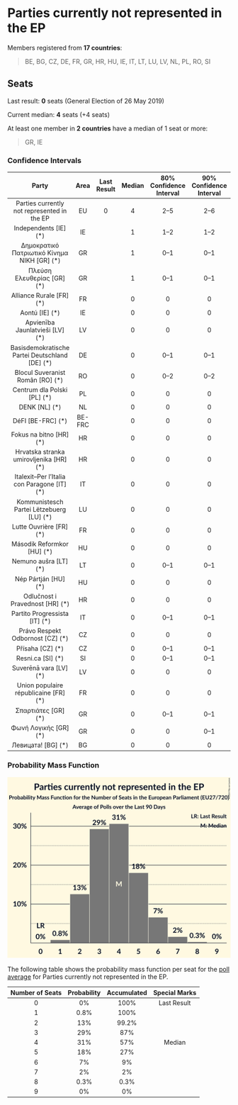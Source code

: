 # Parties currently not represented in the EP

Members registered from **17 countries**:

> BE, BG, CZ, DE, FR, GR, HR, HU, IE, IT, LT, LU, LV, NL, PL, RO, SI

## Seats

Last result: **0** seats (General Election of 26 May 2019)

Current median: **4** seats (+4 seats)

At least one member in **2 countries** have a median of 1 seat or more:

> GR, IE

### Confidence Intervals

| Party | Area | Last Result | Median | 80% Confidence Interval | 90% Confidence Interval | 95% Confidence Interval | 99% Confidence Interval |
|:-----:|:----:|:-----------:|:------:|:-----------------------:|:-----------------------:|:-----------------------:|:-----------------------:|
| Parties currently not represented in the EP | EU | 0 | 4 | 2–5 | 2–6 | 2–6 | 1–7 |
| Independents [IE] (*) | IE | | 1 | 1–2 | 1–2 | 1–2 | 1–2 |
| Δημοκρατικό Πατριωτικό Κίνημα ΝΙΚΗ [GR] (*) | GR | | 1 | 0–1 | 0–1 | 0–1 | 0–1 |
| Πλεύση Ελευθερίας [GR] (*) | GR | | 1 | 0–1 | 0–1 | 0–1 | 0–1 |
| Alliance Rurale [FR] (*) | FR | | 0 | 0 | 0 | 0 | 0 |
| Aontú [IE] (*) | IE | | 0 | 0 | 0 | 0 | 0 |
| Apvienība Jaunlatvieši [LV] (*) | LV | | 0 | 0 | 0 | 0 | 0 |
| Basisdemokratische Partei Deutschland [DE] (*) | DE | | 0 | 0–1 | 0–1 | 0–1 | 0–1 |
| Blocul Suveranist Român [RO] (*) | RO | | 0 | 0–2 | 0–2 | 0–2 | 0–2 |
| Centrum dla Polski [PL] (*) | PL | | 0 | 0 | 0 | 0 | 0–1 |
| DENK [NL] (*) | NL | | 0 | 0 | 0 | 0 | 0 |
| DéFI [BE-FRC] (*) | BE-FRC | | 0 | 0 | 0 | 0 | 0 |
| Fokus na bitno [HR] (*) | HR | | 0 | 0 | 0 | 0 | 0 |
| Hrvatska stranka umirovljenika [HR] (*) | HR | | 0 | 0 | 0 | 0 | 0 |
| Italexit–Per l’Italia con Paragone [IT] (*) | IT | | 0 | 0 | 0 | 0 | 0 |
| Kommunistesch Partei Lëtzebuerg [LU] (*) | LU | | 0 | 0 | 0 | 0 | 0 |
| Lutte Ouvrière [FR] (*) | FR | | 0 | 0 | 0 | 0 | 0 |
| Második Reformkor [HU] (*) | HU | | 0 | 0 | 0 | 0 | 0 |
| Nemuno aušra [LT] (*) | LT | | 0 | 0–1 | 0–1 | 0–1 | 0–1 |
| Nép Pártján [HU] (*) | HU | | 0 | 0 | 0 | 0 | 0 |
| Odlučnost i Pravednost [HR] (*) | HR | | 0 | 0 | 0 | 0 | 0 |
| Partito Progressista [IT] (*) | IT | | 0 | 0–1 | 0–1 | 0–1 | 0–1 |
| Právo Respekt Odbornost [CZ] (*) | CZ | | 0 | 0 | 0 | 0 | 0 |
| Přísaha [CZ] (*) | CZ | | 0 | 0–1 | 0–1 | 0–1 | 0–1 |
| Resni.ca [SI] (*) | SI | | 0 | 0–1 | 0–1 | 0–1 | 0–1 |
| Suverēnā vara [LV] (*) | LV | | 0 | 0 | 0 | 0 | 0 |
| Union populaire républicaine [FR] (*) | FR | | 0 | 0 | 0 | 0 | 0 |
| Σπαρτιάτες [GR] (*) | GR | | 0 | 0–1 | 0–1 | 0–1 | 0–1 |
| Φωνή Λογικής [GR] (*) | GR | | 0 | 0 | 0–1 | 0–1 | 0–1 |
| Левицата! [BG] (*) | BG | | 0 | 0 | 0 | 0 | 0–1 |

### Probability Mass Function

![Graph with seats probability mass function not yet produced](average-2024-04-30-seats-pmf-partiescurrentlynotrepresentedintheep.png "Seats Probability Mass Function")

The following table shows the probability mass function per seat for the [poll average](average-2024-04-30.html) for Parties currently not represented in the EP.

| Number of Seats | Probability | Accumulated | Special Marks |
|:---------------:|:-----------:|:-----------:|:-------------:|
| 0 | 0% | 100% | Last Result |
| 1 | 0.8% | 100% |  |
| 2 | 13% | 99.2% |  |
| 3 | 29% | 87% |  |
| 4 | 31% | 57% | Median |
| 5 | 18% | 27% |  |
| 6 | 7% | 9% |  |
| 7 | 2% | 2% |  |
| 8 | 0.3% | 0.3% |  |
| 9 | 0% | 0% |  |


